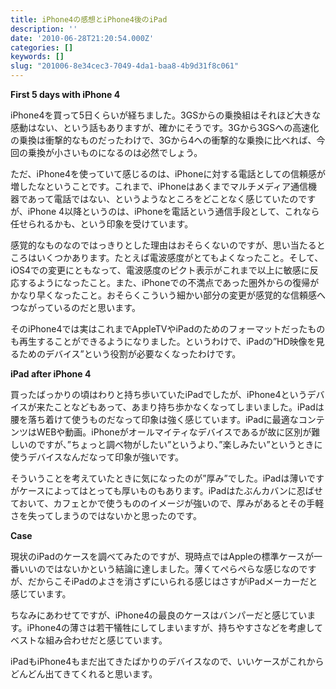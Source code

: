 ```yaml
---
title: iPhone4の感想とiPhone4後のiPad
description: ''
date: '2010-06-28T21:20:54.000Z'
categories: []
keywords: []
slug: "201006-8e34cec3-7049-4da1-baa8-4b9d31f8c061"
---
```

**First 5 days with iPhone 4**

iPhone4を買って5日くらいが経ちました。3GSからの乗換組はそれほど大きな感動はない、という話もありますが、確かにそうです。3Gから3GSへの高速化の乗換は衝撃的なものだったわけで、3Gから4への衝撃的な乗換に比べれば、今回の乗換が小さいものになるのは必然でしょう。

ただ、iPhone4を使っていて感じるのは、iPhoneに対する電話としての信頼感が増したなということです。これまで、iPhoneはあくまでマルチメディア通信機器であって電話ではない、というようなところをどことなく感じていたのですが、iPhone 4以降というのは、iPhoneを電話という通信手段として、これなら任せられるかも、という印象を受けています。

感覚的なものなのではっきりとした理由はおそらくないのですが、思い当たるところはいくつかあります。たとえば電波感度がとてもよくなったこと。そして、iOS4での変更にともなって、電波感度のピクト表示がこれまで以上に敏感に反応するようになったこと。また、iPhoneでの不満点であった圏外からの復帰がかなり早くなったこと。おそらくこういう細かい部分の変更が感覚的な信頼感へつながっているのだと思います。

そのiPhone4では実はこれまでAppleTVやiPadのためのフォーマットだったものも再生することができるようになりました。というわけで、iPadの”HD映像を見るためのデバイス”という役割が必要なくなったわけです。

**iPad after iPhone 4**

買ったばっかりの頃はわりと持ち歩いていたiPadでしたが、iPhone4というデバイスが来たことなどもあって、あまり持ち歩かなくなってしまいました。iPadは腰を落ち着けて使うものだなって印象は強く感じています。iPadに最適なコンテンツはWEBや動画。iPhoneがオールマイティなデバイスであるが故に区別が難しいのですが、”ちょっと調べ物がしたい”というより、”楽しみたい”というときに使うデバイスなんだなって印象が強いです。

そういうことを考えていたときに気になったのが”厚み”でした。iPadは薄いですがケースによってはとっても厚いものもあります。iPadはたぶんカバンに忍ばせておいて、カフェとかで使うもののイメージが強いので、厚みがあるとその手軽さを失ってしまうのではないかと思ったのです。

**Case**

現状のiPadのケースを調べてみたのですが、現時点ではAppleの標準ケースが一番いいのではないかという結論に達しました。薄くてぺらぺらな感じなのですが、だからこそiPadのよさを消さずにいられる感じはさすがiPadメーカーだと感じています。

ちなみにあわせてですが、iPhone4の最良のケースはバンパーだと感じています。iPhone4の薄さは若干犠牲にしてしまいますが、持ちやすさなどを考慮してベストな組み合わせだと感じています。

iPadもiPhone4もまだ出てきたばかりのデバイスなので、いいケースがこれからどんどん出てきてくれると思います。